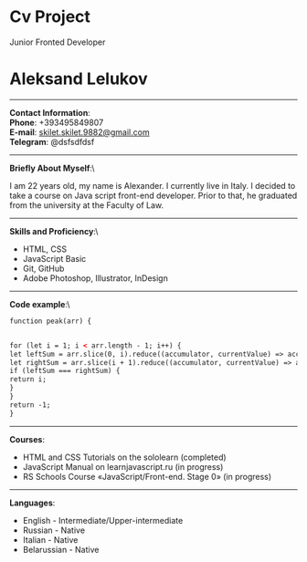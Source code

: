 # Cv Project
 Junior Fronted Developer
# Aleksand Lelukov
***
**Contact Information**:\
**Phone**: +393495849807 \
**E-mail**: skilet.skilet.9882@gmail.com\
**Telegram**: @dsfsdfdsf
***
**Briefly About Myself**:\

I am 22 years old, my name is Alexander. I currently live in Italy. I decided to take a course on Java script front-end developer. Prior to that, he graduated from the university at the Faculty of Law.
***
**Skills and Proficiency**:\
* HTML, CSS
* JavaScript Basic
* Git, GitHub
* Adobe Photoshop, Illustrator, InDesign
***
**Code example**:\
```html
function peak(arr) {


for (let i = 1; i < arr.length - 1; i++) {
let leftSum = arr.slice(0, i).reduce((accumulator, currentValue) => accumulator + currentValue);
let rightSum = arr.slice(i + 1).reduce((accumulator, currentValue) => accumulator + currentValue);
if (leftSum === rightSum) {
return i;
}
}
return -1;
}
```
***
**Courses**:
* HTML and CSS Tutorials on the sololearn (completed)
* JavaScript Manual on learnjavascript.ru (in progress)
* RS Schools Course «JavaScript/Front-end. Stage 0» (in progress)
***
**Languages**: 
* English - Intermediate/Upper-intermediate 
* Russian - Native
* Italian - Native
* Belarussian - Native
